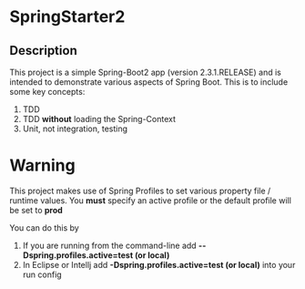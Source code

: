 # SpringStarter2

## Description
This project is a simple Spring-Boot2 app (version 2.3.1.RELEASE) and is intended to demonstrate various aspects of Spring Boot.  This is to
include some key concepts:
1. TDD
2. TDD **without** loading the Spring-Context
3. Unit, not integration, testing


# Warning

This project makes use of Spring Profiles to set various property file / runtime values.  You **must** specify an active profile
or the default profile will be set to **prod**

You can do this by
1. If you are running from the command-line add **--Dspring.profiles.active=test (or local)**
2. In Eclipse or Intellj add **-Dspring.profiles.active=test (or local)** into your run config

